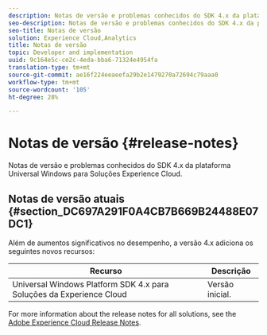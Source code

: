 ```yaml
---
description: Notas de versão e problemas conhecidos do SDK 4.x da plataforma Universal Windows para Soluções Experience Cloud.
seo-description: Notas de versão e problemas conhecidos do SDK 4.x da plataforma Universal Windows para Soluções Experience Cloud.
seo-title: Notas de versão
solution: Experience Cloud,Analytics
title: Notas de versão
topic: Developer and implementation
uuid: 9c164e5c-ce2c-4eda-bba6-71324e4954fa
translation-type: tm+mt
source-git-commit: ae16f224eeaeefa29b2e1479270a72694c79aaa0
workflow-type: tm+mt
source-wordcount: '105'
ht-degree: 28%

---
```



# Notas de versão {#release-notes}

Notas de versão e problemas conhecidos do SDK 4.x da plataforma Universal Windows para Soluções Experience Cloud.

## Notas de versão atuais {#section_DC697A291F0A4CB7B669B24488E07DC1}

Além de aumentos significativos no desempenho, a versão 4.x adiciona os seguintes novos recursos:

| Recurso | Descrição |
|--- |--- |
| Universal Windows Platform SDK 4.x para Soluções da Experience Cloud | Versão inicial. |


For more information about the release notes for all solutions, see the [Adobe Experience Cloud Release Notes](https://docs.adobe.com/content/help/pt-BR/release-notes/experience-cloud/current.html).
